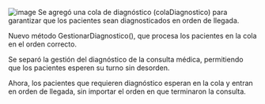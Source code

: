 ![image](https://github.com/user-attachments/assets/b0aeff57-4f36-4169-a9b5-8a8955acc564)
Se agregó una cola de diagnóstico (colaDiagnostico) para garantizar que los pacientes sean diagnosticados en orden de llegada.

Nuevo método GestionarDiagnostico(), que procesa los pacientes en la cola en el orden correcto.

Se separó la gestión del diagnóstico de la consulta médica, permitiendo que los pacientes esperen su turno sin desorden.

Ahora, los pacientes que requieren diagnóstico esperan en la cola y entran en orden de llegada, sin importar el orden en que terminaron la consulta.
